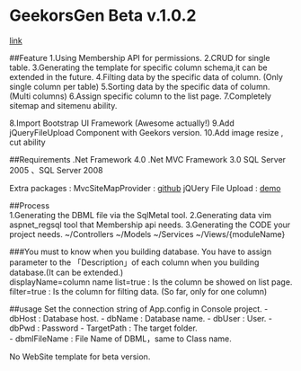 ﻿GeekorsGen Beta v.1.0.2
==========================

<a href="http://blog.geekors.com/post/2012/01/30/GeekorsGen-Beta-2.aspx" target="_blank">link</a>

##Feature
1.Using Membership API for permissions.
2.CRUD for single table.
3.Generating the template for specific column schema,it can be extended in the future.
4.Filting data by the specific data of column. (Only single column per table)
5.Sorting data by the specific data of column. (Multi columns)
6.Assign specific column to the list page.
7.Completely sitemap and sitemenu ability.	
	
8.Import Bootstrap UI Framework (Awesome actually!)
9.Add jQueryFileUpload Component with Geekors version.
10.Add image resize , cut ability

##Requirements
.Net Framework 4.0
.Net MVC Framework 3.0
SQL Server 2005 、SQL Server 2008

Extra packages :
MvcSiteMapProvider : <a href="https://github.com/maartenba/MvcSiteMapProvider" target="_blank">github</a>
jQUery File Upload : <a href="http://blueimp.github.com/jQuery-File-Upload/" target="_blank"> demo </a>

##Process	
1.Generating the DBML file via the SqlMetal tool.
2.Generating data vim aspnet_regsql tool that Membership api needs.
3.Generating the CODE your project needs.
	~/Controllers
	~/Models
	~/Services
	~/Views/{moduleName}

###You must to know when you building database.
You have to assign parameter to the 「Description」of each column when you building database.(It can be extended.)	
	displayName=column name
	list=true : Is the column be showed on list page.
	filter=true : Is the column for filting data. (So far, only for one column)
	 
##usage
Set the connection string of App.config in Console project.
	- dbHost : Database host.
	- dbName : Database name.
	- dbUser : User.
	- dbPwd : Password
	- TargetPath : The target folder.  
	- dbmlFileName : File Name of DBML，same to Class name.

No WebSite template for beta version.
